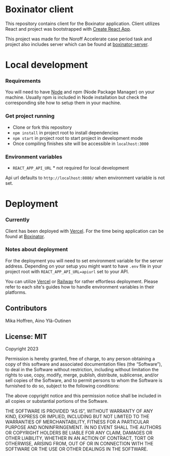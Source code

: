 # Boxinator client

This repository contains client for the Boxinator application. Client utilizes React and project was bootstrapped with [Create React App](https://github.com/facebook/create-react-app).

This project was made for the Noroff Accelerate case period task and project also includes server which can be found at [boxinator-server](https://github.com/EaCase/boxinator-server).

# Local development

### Requirements

You will need to have [Node](https://nodejs.org/en) and npm (Node Package Manager) on your machine. Usually npm is included in Node installation but check the corresponding site how to setup them in your machine.

### Get project running

- Clone or fork this repository
- `npm install` in project root to install dependencies
- `npm start` in project root to start project in development mode
- Once compiling finishes site will be accessible in `localhost:3000`

### Environment variables

- `REACT_APP_API_URL` * not required for local development

Api url defaults to `http://localhost:8080/` when environment variable is not set.

# Deployment

### Currently

Client has been deployed with [Vercel](https://vercel.com). For the time being application can be found at [Boxinator](https://boxinator-client.vercel.app/).

### Notes about deployment

For the deployment you will need to set environment variable for the server address. Depending on your setup you might want to have `.env` file in your project root with `REACT_APP_API_URL=apiurl` set to your API.

You can utilize [Vercel](https://vercel.com) or [Railway](https://railway.app/) for rather effortless deployment. Please refer to each site's guides how to handle environment variables in their platforms.


## Contributors

Mika Hoffren, Aino Ylä-Outinen


## License: MIT

Copyright 2023

Permission is hereby granted, free of charge, to any person obtaining a copy of this software and associated documentation files (the “Software”), to deal in the Software without restriction, including without limitation the rights to use, copy, modify, merge, publish, distribute, sublicense, and/or sell copies of the Software, and to permit persons to whom the Software is furnished to do so, subject to the following conditions:

The above copyright notice and this permission notice shall be included in all copies or substantial portions of the Software.

THE SOFTWARE IS PROVIDED “AS IS”, WITHOUT WARRANTY OF ANY KIND, EXPRESS OR IMPLIED, INCLUDING BUT NOT LIMITED TO THE WARRANTIES OF MERCHANTABILITY, FITNESS FOR A PARTICULAR PURPOSE AND NONINFRINGEMENT. IN NO EVENT SHALL THE AUTHORS OR COPYRIGHT HOLDERS BE LIABLE FOR ANY CLAIM, DAMAGES OR OTHER LIABILITY, WHETHER IN AN ACTION OF CONTRACT, TORT OR OTHERWISE, ARISING FROM, OUT OF OR IN CONNECTION WITH THE SOFTWARE OR THE USE OR OTHER DEALINGS IN THE SOFTWARE.
